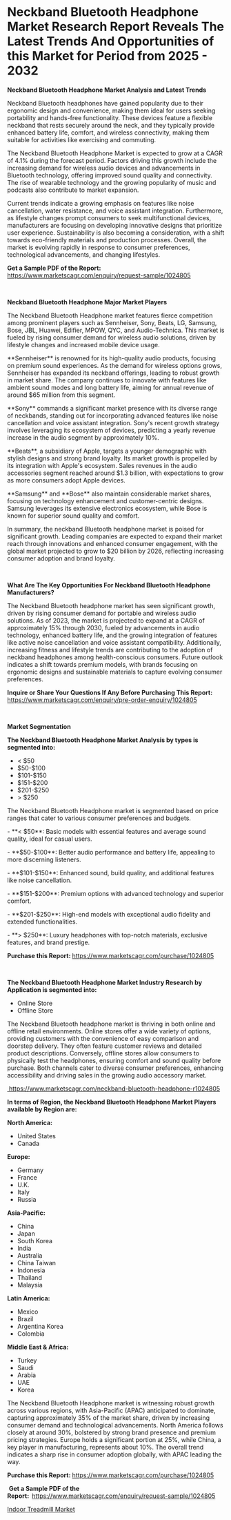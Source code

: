 <p><h1>Neckband Bluetooth Headphone Market Research Report Reveals The Latest Trends And Opportunities of this Market for Period from 2025 - 2032</h1></p><p><strong>Neckband Bluetooth Headphone Market Analysis and Latest Trends</strong></p>
<p><p>Neckband Bluetooth headphones have gained popularity due to their ergonomic design and convenience, making them ideal for users seeking portability and hands-free functionality. These devices feature a flexible neckband that rests securely around the neck, and they typically provide enhanced battery life, comfort, and wireless connectivity, making them suitable for activities like exercising and commuting.</p><p>The Neckband Bluetooth Headphone Market is expected to grow at a CAGR of 4.1% during the forecast period. Factors driving this growth include the increasing demand for wireless audio devices and advancements in Bluetooth technology, offering improved sound quality and connectivity. The rise of wearable technology and the growing popularity of music and podcasts also contribute to market expansion.</p><p>Current trends indicate a growing emphasis on features like noise cancellation, water resistance, and voice assistant integration. Furthermore, as lifestyle changes prompt consumers to seek multifunctional devices, manufacturers are focusing on developing innovative designs that prioritize user experience. Sustainability is also becoming a consideration, with a shift towards eco-friendly materials and production processes. Overall, the market is evolving rapidly in response to consumer preferences, technological advancements, and changing lifestyles.</p></p>
<p><strong>Get a Sample PDF of the Report:&nbsp;</strong> <a href="https://www.marketscagr.com/enquiry/request-sample/1024805?utm_campaign=3095&utm_medium=2&utm_source=Github&utm_content=ia&utm_term=06032025&utm_id=neckband-bluetooth-headphone">https://www.marketscagr.com/enquiry/request-sample/1024805</a></p>
<p>&nbsp;</p>
<p><strong>Neckband Bluetooth Headphone Major Market Players</strong></p>
<p><p>The Neckband Bluetooth Headphone market features fierce competition among prominent players such as Sennheiser, Sony, Beats, LG, Samsung, Bose, JBL, Huawei, Edifier, MPOW, QYC, and Audio-Technica. This market is fueled by rising consumer demand for wireless audio solutions, driven by lifestyle changes and increased mobile device usage.</p><p>**Sennheiser** is renowned for its high-quality audio products, focusing on premium sound experiences. As the demand for wireless options grows, Sennheiser has expanded its neckband offerings, leading to robust growth in market share. The company continues to innovate with features like ambient sound modes and long battery life, aiming for annual revenue of around $65 million from this segment.</p><p>**Sony** commands a significant market presence with its diverse range of neckbands, standing out for incorporating advanced features like noise cancellation and voice assistant integration. Sony's recent growth strategy involves leveraging its ecosystem of devices, predicting a yearly revenue increase in the audio segment by approximately 10%.</p><p>**Beats**, a subsidiary of Apple, targets a younger demographic with stylish designs and strong brand loyalty. Its market growth is propelled by its integration with Apple's ecosystem. Sales revenues in the audio accessories segment reached around $1.3 billion, with expectations to grow as more consumers adopt Apple devices.</p><p>**Samsung** and **Bose** also maintain considerable market shares, focusing on technology enhancement and customer-centric designs. Samsung leverages its extensive electronics ecosystem, while Bose is known for superior sound quality and comfort.</p><p>In summary, the neckband Bluetooth headphone market is poised for significant growth. Leading companies are expected to expand their market reach through innovations and enhanced consumer engagement, with the global market projected to grow to $20 billion by 2026, reflecting increasing consumer adoption and brand loyalty.</p></p>
<p>&nbsp;</p>
<p><strong>What Are The Key Opportunities For Neckband Bluetooth Headphone Manufacturers?</strong></p>
<p><p>The Neckband Bluetooth headphone market has seen significant growth, driven by rising consumer demand for portable and wireless audio solutions. As of 2023, the market is projected to expand at a CAGR of approximately 15% through 2030, fueled by advancements in audio technology, enhanced battery life, and the growing integration of features like active noise cancellation and voice assistant compatibility. Additionally, increasing fitness and lifestyle trends are contributing to the adoption of neckband headphones among health-conscious consumers. Future outlook indicates a shift towards premium models, with brands focusing on ergonomic designs and sustainable materials to capture evolving consumer preferences.</p></p>
<p><strong>Inquire or Share Your Questions If Any Before Purchasing This Report:</strong> <a href="https://www.marketscagr.com/enquiry/pre-order-enquiry/1024805?utm_campaign=3095&utm_medium=2&utm_source=Github&utm_content=ia&utm_term=06032025&utm_id=neckband-bluetooth-headphone">https://www.marketscagr.com/enquiry/pre-order-enquiry/1024805</a></p>
<p>&nbsp;</p>
<p><strong>Market Segmentation</strong></p>
<p><strong>The Neckband Bluetooth Headphone Market Analysis by types is segmented into:</strong></p>
<p><ul><li>< $50</li><li>$50-$100</li><li>$101-$150</li><li>$151-$200</li><li>$201-$250</li><li>> $250</li></ul></p>
<p><p>The Neckband Bluetooth Headphone market is segmented based on price ranges that cater to various consumer preferences and budgets. </p><p>- **< $50**: Basic models with essential features and average sound quality, ideal for casual users. </p><p>- **$50-$100**: Better audio performance and battery life, appealing to more discerning listeners. </p><p>- **$101-$150**: Enhanced sound, build quality, and additional features like noise cancellation. </p><p>- **$151-$200**: Premium options with advanced technology and superior comfort. </p><p>- **$201-$250**: High-end models with exceptional audio fidelity and extended functionalities. </p><p>- **> $250**: Luxury headphones with top-notch materials, exclusive features, and brand prestige.</p></p>
<p><strong>Purchase this Report:&nbsp;</strong><a href="https://www.marketscagr.com/purchase/1024805?utm_campaign=3095&utm_medium=2&utm_source=Github&utm_content=ia&utm_term=06032025&utm_id=neckband-bluetooth-headphone">https://www.marketscagr.com/purchase/1024805</a></p>
<p>&nbsp;</p>
<p><strong>The Neckband Bluetooth Headphone Market Industry Research by Application is segmented into:</strong></p>
<p><ul><li>Online Store</li><li>Offline Store</li></ul></p>
<p><p>The Neckband Bluetooth headphone market is thriving in both online and offline retail environments. Online stores offer a wide variety of options, providing customers with the convenience of easy comparison and doorstep delivery. They often feature customer reviews and detailed product descriptions. Conversely, offline stores allow consumers to physically test the headphones, ensuring comfort and sound quality before purchase. Both channels cater to diverse consumer preferences, enhancing accessibility and driving sales in the growing audio accessory market.</p></p>
<p><a href="https://www.marketscagr.com/neckband-bluetooth-headphone-r1024805?utm_campaign=3095&utm_medium=2&utm_source=Github&utm_content=ia&utm_term=06032025&utm_id=neckband-bluetooth-headphone">&nbsp;https://www.marketscagr.com/neckband-bluetooth-headphone-r1024805</a></p>
<p><strong>In terms of Region, the Neckband Bluetooth Headphone Market Players available by Region are:</strong></p>
<p>
    <p> <strong> North America: </strong>
        <ul>
            <li>United States</li>
            <li>Canada</li>
        </ul>
        </p> 
    <p> <strong> Europe: </strong>
        <ul>
            <li>Germany</li>
            <li>France</li>
            <li>U.K.</li>
            <li>Italy</li>
            <li>Russia</li>
        </ul>
        </p> 
    <p> <strong> Asia-Pacific: </strong>
        <ul>
            <li>China</li>
            <li>Japan</li>
            <li>South Korea</li>
            <li>India</li>
            <li>Australia</li>
            <li>China Taiwan</li>
            <li>Indonesia</li>
            <li>Thailand</li>
            <li>Malaysia</li>
        </ul>
        </p> 
    <p> <strong> Latin America: </strong>
        <ul>
            <li>Mexico</li>
            <li>Brazil</li>
            <li>Argentina Korea</li>
            <li>Colombia</li>
        </ul>
        </p> 
    <p> <strong> Middle East & Africa: </strong>
        <ul>
            <li>Turkey</li>
            <li>Saudi</li>
            <li>Arabia</li>
            <li>UAE</li>
            <li>Korea</li>
        </ul>
    </p>
    </p>
<p><p>The Neckband Bluetooth Headphone market is witnessing robust growth across various regions, with Asia-Pacific (APAC) anticipated to dominate, capturing approximately 35% of the market share, driven by increasing consumer demand and technological advancements. North America follows closely at around 30%, bolstered by strong brand presence and premium pricing strategies. Europe holds a significant portion at 25%, while China, a key player in manufacturing, represents about 10%. The overall trend indicates a sharp rise in consumer adoption globally, with APAC leading the way.</p></p>
<p><strong>Purchase this Report: </strong><a href="https://www.marketscagr.com/purchase/1024805?utm_campaign=3095&utm_medium=2&utm_source=Github&utm_content=ia&utm_term=06032025&utm_id=neckband-bluetooth-headphone">https://www.marketscagr.com/purchase/1024805</a></p>
<p>&nbsp;<strong>Get a Sample PDF of the Report:&nbsp;&nbsp;</strong><a href="https://www.marketscagr.com/enquiry/request-sample/1024805?utm_campaign=3095&utm_medium=2&utm_source=Github&utm_content=ia&utm_term=06032025&utm_id=neckband-bluetooth-headphone">https://www.marketscagr.com/enquiry/request-sample/1024805</a></p>
<p><strong></strong></p>
<p><p><a href="https://github.com/popupioo/Market-Research-Report-List-1/blob/main/indoor-treadmill-market.md?utm_campaign=3095&utm_medium=2&utm_source=Github&utm_content=ia&utm_term=06032025&utm_id=neckband-bluetooth-headphone">Indoor Treadmill Market</a></p></p>